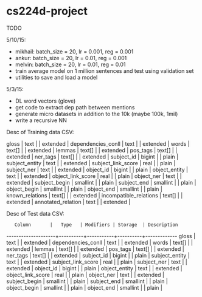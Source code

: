 # cs224d-project


TODO

5/10/15:
- mikhail: batch_size = 20, lr = 0.001, reg = 0.001
- ankur: batch_size = 20, lr = 0.01, reg = 0.001
- melvin: batch_size = 20, lr = 0.01, reg = 0.01
- train average model on 1 million sentences and test using validation set
- utilities to save and load a model

5/3/15:
- DL word vectors (glove)
- get code to extract dep path between mentions
- generate micro datasets in addition to the 10k (maybe 100k, 1mil)
- write a recursive NN


Desc of Training data CSV:

 gloss                  | text     |           | extended | 
 dependencies_conll     | text     |           | extended | 
 words                  | text[]   |           | extended | 
 lemmas                 | text[]   |           | extended | 
 pos_tags               | text[]   |           | extended | 
 ner_tags               | text[]   |           | extended | 
 subject_id             | bigint   |           | plain    | 
 subject_entity         | text     |           | extended | 
 subject_link_score     | real     |           | plain    | 
 subject_ner            | text     |           | extended | 
 object_id              | bigint   |           | plain    | 
 object_entity          | text     |           | extended | 
 object_link_score      | real     |           | plain    | 
 object_ner             | text     |           | extended | 
 subject_begin          | smallint |           | plain    | 
 subject_end            | smallint |           | plain    | 
 object_begin           | smallint |           | plain    | 
 object_end             | smallint |           | plain    | 
 known_relations        | text[]   |           | extended | 
 incompatible_relations | text[]   |           | extended | 
 annotated_relation     | text     |           | extended | 


Desc of Test data CSV:

       Column       |   Type   | Modifiers | Storage  | Description 
--------------------+----------+-----------+----------+-------------
 gloss              | text     |           | extended | 
 dependencies_conll | text     |           | extended | 
 words              | text[]   |           | extended | 
 lemmas             | text[]   |           | extended | 
 pos_tags           | text[]   |           | extended | 
 ner_tags           | text[]   |           | extended | 
 subject_id         | bigint   |           | plain    | 
 subject_entity     | text     |           | extended | 
 subject_link_score | real     |           | plain    | 
 subject_ner        | text     |           | extended | 
 object_id          | bigint   |           | plain    | 
 object_entity      | text     |           | extended | 
 object_link_score  | real     |           | plain    | 
 object_ner         | text     |           | extended | 
 subject_begin      | smallint |           | plain    | 
 subject_end        | smallint |           | plain    | 
 object_begin       | smallint |           | plain    | 
 object_end         | smallint |           | plain    | 



